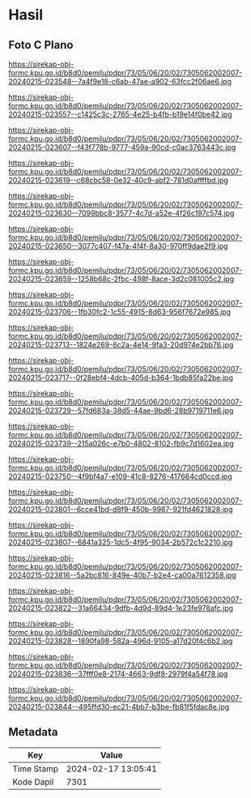 # Hasil

## Foto C Plano

https://sirekap-obj-formc.kpu.go.id/b8d0/pemilu/pdpr/73/05/06/20/02/7305062002007-20240215-023548--7a4f9e18-c6ab-47ae-a902-63fcc2f06ae6.jpg

https://sirekap-obj-formc.kpu.go.id/b8d0/pemilu/pdpr/73/05/06/20/02/7305062002007-20240215-023557--c1425c3c-2765-4e25-b4fb-b19e14f0be42.jpg

https://sirekap-obj-formc.kpu.go.id/b8d0/pemilu/pdpr/73/05/06/20/02/7305062002007-20240215-023607--f43f778b-9777-459a-90cd-c0ac3763443c.jpg

https://sirekap-obj-formc.kpu.go.id/b8d0/pemilu/pdpr/73/05/06/20/02/7305062002007-20240215-023619--c68cbc58-0e32-40c9-abf2-781d0affffbd.jpg

https://sirekap-obj-formc.kpu.go.id/b8d0/pemilu/pdpr/73/05/06/20/02/7305062002007-20240215-023630--7099bbc8-3577-4c7d-a52e-4f26c197c574.jpg

https://sirekap-obj-formc.kpu.go.id/b8d0/pemilu/pdpr/73/05/06/20/02/7305062002007-20240215-023650--3077c407-f47a-4f4f-8a30-970ff9dae2f9.jpg

https://sirekap-obj-formc.kpu.go.id/b8d0/pemilu/pdpr/73/05/06/20/02/7305062002007-20240215-023659--1258b68c-2fbc-498f-8ace-3d2c081005c2.jpg

https://sirekap-obj-formc.kpu.go.id/b8d0/pemilu/pdpr/73/05/06/20/02/7305062002007-20240215-023706--1fb30fc2-1c55-4915-8d63-956f7672e985.jpg

https://sirekap-obj-formc.kpu.go.id/b8d0/pemilu/pdpr/73/05/06/20/02/7305062002007-20240215-023713--1824e269-6c2a-4e14-9fa3-20d974e2bb76.jpg

https://sirekap-obj-formc.kpu.go.id/b8d0/pemilu/pdpr/73/05/06/20/02/7305062002007-20240215-023717--0f28ebf4-4dcb-405d-b364-1bdb85fa22be.jpg

https://sirekap-obj-formc.kpu.go.id/b8d0/pemilu/pdpr/73/05/06/20/02/7305062002007-20240215-023729--57fd683a-38d5-44ae-9bd6-28b9719711e6.jpg

https://sirekap-obj-formc.kpu.go.id/b8d0/pemilu/pdpr/73/05/06/20/02/7305062002007-20240215-023739--215a026c-e7b0-4802-8102-fb9c7d1602ea.jpg

https://sirekap-obj-formc.kpu.go.id/b8d0/pemilu/pdpr/73/05/06/20/02/7305062002007-20240215-023750--4f9bf4a7-e109-41c8-8276-417664cd0ccd.jpg

https://sirekap-obj-formc.kpu.go.id/b8d0/pemilu/pdpr/73/05/06/20/02/7305062002007-20240215-023801--6cce41bd-d8f9-450b-9987-921fd4621828.jpg

https://sirekap-obj-formc.kpu.go.id/b8d0/pemilu/pdpr/73/05/06/20/02/7305062002007-20240215-023807--6841a325-1dc5-4f95-9034-2b572c1c2210.jpg

https://sirekap-obj-formc.kpu.go.id/b8d0/pemilu/pdpr/73/05/06/20/02/7305062002007-20240215-023816--5a2bc816-849e-40b7-b2e4-ca00a7612358.jpg

https://sirekap-obj-formc.kpu.go.id/b8d0/pemilu/pdpr/73/05/06/20/02/7305062002007-20240215-023822--31a66434-9dfb-4d9d-89d4-1e23fe978afc.jpg

https://sirekap-obj-formc.kpu.go.id/b8d0/pemilu/pdpr/73/05/06/20/02/7305062002007-20240215-023828--1890fa98-582a-496d-9105-a17d20f4c6b2.jpg

https://sirekap-obj-formc.kpu.go.id/b8d0/pemilu/pdpr/73/05/06/20/02/7305062002007-20240215-023836--37fff0e8-2174-4663-9df8-2979f4a54f78.jpg

https://sirekap-obj-formc.kpu.go.id/b8d0/pemilu/pdpr/73/05/06/20/02/7305062002007-20240215-023844--495ffd30-ec21-4bb7-b3be-fb81f5fdac8e.jpg


## Metadata

| Key        | Value               |
| ---------- | ------------------- |
| Time Stamp | 2024-02-17 13:05:41 |
| Kode Dapil | 7301                |



